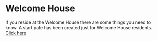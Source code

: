 # Welcome House
If you reside at the Welcome House there are some things you need to know. A start pafe has been created just for Welcome House residents. [Click here](https://github.com/taotcis/R/wiki/_WH-Home)
